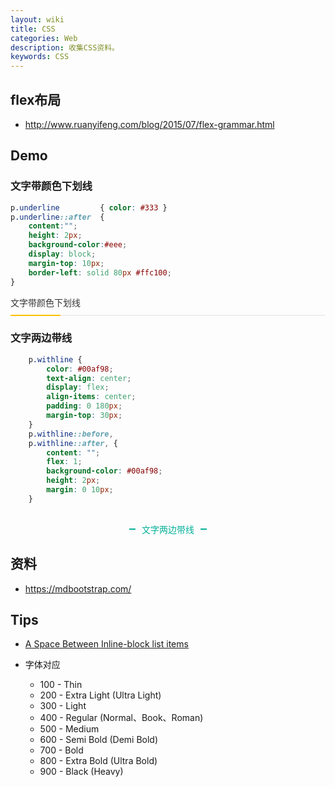 ```yaml
---
layout: wiki
title: CSS
categories: Web
description: 收集CSS资料。
keywords: CSS
---
```


## flex布局
- <http://www.ruanyifeng.com/blog/2015/07/flex-grammar.html>

## Demo
### 文字带颜色下划线
<style type="text/css">
    p.underline { color: #333 }
    p.underline::after { content:""; height: 2px; background-color:#eee; display: block; margin-top: 10px; border-left: solid 80px #ffc100;}
</style>
```css
p.underline         { color: #333 }
p.underline::after  { 
    content:""; 
    height: 2px; 
    background-color:#eee; 
    display: block; 
    margin-top: 10px; 
    border-left: solid 80px #ffc100;
}
```
<p class="underline">文字带颜色下划线</p>

### 文字两边带线
<style type="text/css">
    p.withline {
        color: #00af98;
        text-align: center;
        display: flex;
        align-items: center;
        padding: 0 180px;
        margin-top: 30px;
    }
    p.withline::before,
    p.withline::after{    
        content: "";
        flex: 1;
        background-color: #00af98;
        height: 2px;
        margin: 0 10px;
    }
</style>
```css
    p.withline {
        color: #00af98;
        text-align: center;
        display: flex;
        align-items: center;
        padding: 0 180px;
        margin-top: 30px;
    }
    p.withline::before,
    p.withline::after, {    
        content: "";
        flex: 1;
        background-color: #00af98;
        height: 2px;
        margin: 0 10px;
    }
```
<p class="withline">文字两边带线</p>


## 资料
- <https://mdbootstrap.com/>

## Tips
- [A Space Between Inline-block list items](http://stackoverflow.com/questions/5256533/a-space-between-inline-block-list-items)

- 字体对应
    * 100 - Thin
    * 200 - Extra Light (Ultra Light)
    * 300 - Light
    * 400 - Regular (Normal、Book、Roman)
    * 500 - Medium
    * 600 - Semi Bold (Demi Bold)
    * 700 - Bold
    * 800 - Extra Bold (Ultra Bold)
    * 900 - Black (Heavy)